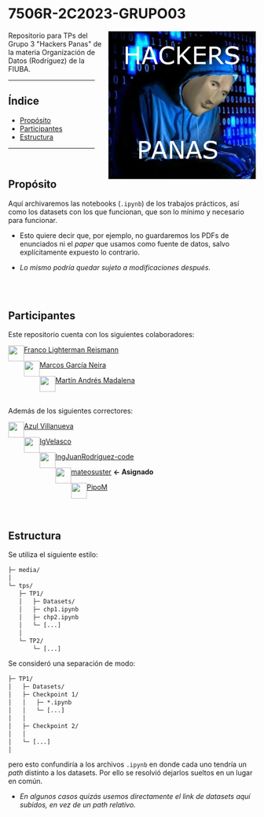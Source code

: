 # 7506R-2C2023-GRUPO03

<p align="left">

<img src="./media/img/logo/hac.png"
     align="right"
     width="300px"
/>

Repositorio para TPs del Grupo 3 "Hackers Panas" de la materia Organización de Datos (Rodríguez) de la FIUBA.
</p>

<hr width="35%" align="left" style="height:1px"/>

## Índice

* [Propósito](#propósito)
* [Participantes](#participantes)
* [Estructura](#estructura)

<hr width="35%" align="left" style="height:1px"/>
<br/>

## Propósito

Aquí archivaremos las notebooks (`.ipynb`) de los trabajos prácticos, así como los datasets con los que funcionan, que son lo mínimo y necesario para funcionar.

* Esto quiere decir que, por ejemplo, no guardaremos los PDFs de enunciados ni el _paper_ que usamos como fuente de datos, salvo explícitamente expuesto lo contrario.

* _Lo mismo podría quedar sujeto a modificaciones después._

<br/><br/>

## Participantes

Este repositorio cuenta con los siguientes colaboradores:

<p>
<img align="left" src="https://github.com/NLGS2907.png" height=32 width=32 />

[Franco Lighterman Reismann](https://github.com/NLGS2907)
</p>

<p>
<img align="left" src="https://github.com/MarcosGN.png" height=32 width=32 />

[Marcos García Neira](https://github.com/MarcosGN)
</p>

<p>
<img align="left" src="https://github.com/mmaddalena.png" height=32 width=32 />

[Martín Andrés Madalena](https://github.com/mmaddalena)
</p>

<br/>

Además de los siguientes correctores:

<p align="left">
<img align="left" src="https://github.com/AzulVillanueva.png" height=32 width=32 />

[Azul Villanueva](https://github.com/AzulVillanueva)
</p>

<p align="left">
<img align="left" src="https://github.com/IgVelasco.png" height=32 width=32 />

[IgVelasco](https://github.com/IgVelasco)
</p>

<p align="left">
<img align="left" src="https://github.com/IngJuanRodriguez-code.png" height=32 width=32 />

[IngJuanRodriguez-code](https://github.com/IngJuanRodriguez-code)
</p>

<p align="left">
<img align="left" src="https://github.com/mateosuster.png" height=32 width=32 />

[mateosuster](https://github.com/mateosuster) **← Asignado**
</p>

<p align="left">
<img align="left" src="https://github.com/PipoM.png" height=32 width=32 />

[PipoM](https://github.com/PipoM)
</p>

<br/><br/>

## Estructura

Se utiliza el siguiente estilo:
```
├─ media/
│
└─ tps/
   ├─ TP1/
   │   ├─ Datasets/
   │   ├─ chp1.ipynb
   │   ├─ chp2.ipynb
   │   └─ [...]
   │
   └─ TP2/
       └─ [...]
```

Se consideró una separación de modo:
```
├─ TP1/
│   ├─ Datasets/
│   ├─ Checkpoint 1/
│   │   ├─ *.ipynb
│   │   └─ [...]
│   │
│   ├─ Checkpoint 2/
│   │
│   └─ [...]
│
```

pero esto confundiría a los archivos `.ipynb` en donde cada uno tendría un _path_ distinto a los datasets. Por ello se resolvió dejarlos sueltos en un lugar en común.
* _En algunos casos quizás usemos directamente el link de datasets aquí subidos, en vez de un path relativo._